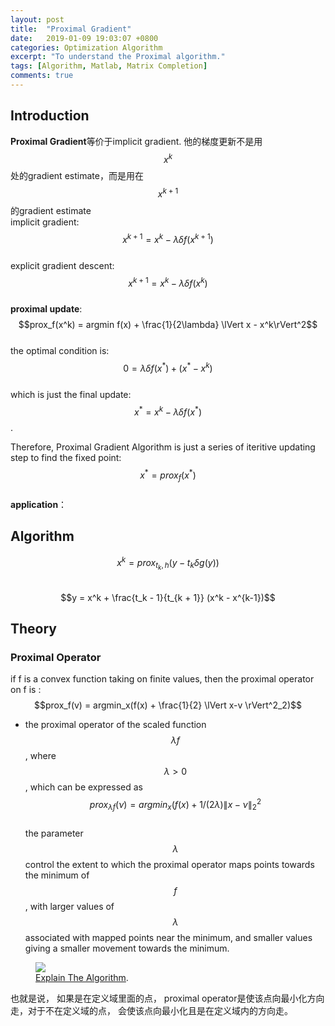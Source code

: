 ```yaml
---
layout: post
title:  "Proximal Gradient"
date:   2019-01-09 19:03:07 +0800
categories: Optimization Algorithm
excerpt: "To understand the Proximal algorithm."
tags: [Algorithm, Matlab, Matrix Completion]
comments: true
---
```


## Introduction 
**Proximal Gradient**等价于implicit gradient. 他的梯度更新不是用$$x^k$$处的gradient estimate，而是用在$$x^{k+1}$$的gradient estimate  
implicit gradient: $$x^{k+1} = x^{k} - \lambda \delta{f(x^{k+1})}$$  
explicit gradient descent: $$x^{k+1} = x^{k} - \lambda \delta{f(x^{k})}$$  
**proximal update**:    
$$prox_f(x^k) = argmin f(x) + \frac{1}{2\lambda} \lVert x - x^k\rVert^2$$  
the optimal condition is: $$0 = \lambda \delta f(x^*) + (x^* - x^k)$$  
which is just the final update: $$x^* = x^k - \lambda \delta f(x^*)$$.  

Therefore, Proximal Gradient Algorithm is just a series of iteritive updating step to find the fixed point: $$x^* = prox_f(x^*)$$  
**application**：  


## Algorithm  
$$x^k = prox_{t_k, h} (y - t_k \delta g(y))$$  
$$y = x^k + \frac{t_k - 1}{t_{k + 1}} (x^k - x^{k-1})$$  

## Theory
### Proximal Operator
if f is a convex function taking on finite values, then the proximal operator on f is :  
$$prox_f(v) = argmin_x(f(x) + \frac{1}{2} \lVert x-v \rVert^2_2)$$  
* the proximal operator of the scaled function $$\lambda f$$, where $$\lambda > 0$$, which can be expressed as  
$$prox_{\lambda f}(\nu) = argmin_x (f(x) + 1/({2\lambda}) \lVert x - \nu \rVert_2^2$$  
the parameter $$\lambda $$ control the extent to which the proximal operator maps points towards the minimum of $$f$$, with larger values of $$\lambda $$ associated with mapped points near the minimum, and smaller values giving a smaller movement towards the minimum. 
<figure>
    <a href="https://thumbnail10.baidupcs.com/thumbnail/e154a9fcb76501d38c2c883fa7bb96a4?fid=1483288374-250528-257889517280387&rt=pr&sign=FDTAER-DCb740ccc5511e5e8fedcff06b081203-J9P2h%2bPDDERu22RnE1dEEsHbPio%3d&expires=8h&chkbd=0&chkv=0&dp-logid=277008628441182785&dp-callid=0&time=1547301600&size=c10000_u10000&quality=90&vuk=1483288374&ft=image"><img src="https://thumbnail10.baidupcs.com/thumbnail/e154a9fcb76501d38c2c883fa7bb96a4?fid=1483288374-250528-257889517280387&rt=pr&sign=FDTAER-DCb740ccc5511e5e8fedcff06b081203-J9P2h%2bPDDERu22RnE1dEEsHbPio%3d&expires=8h&chkbd=0&chkv=0&dp-logid=277008628441182785&dp-callid=0&time=1547301600&size=c10000_u10000&quality=90&vuk=1483288374&ft=image"></a>
    <figcaption><a href="https://thumbnail10.baidupcs.com/thumbnail/e154a9fcb76501d38c2c883fa7bb96a4?fid=1483288374-250528-257889517280387&rt=pr&sign=FDTAER-DCb740ccc5511e5e8fedcff06b081203-J9P2h%2bPDDERu22RnE1dEEsHbPio%3d&expires=8h&chkbd=0&chkv=0&dp-logid=277008628441182785&dp-callid=0&time=1547301600&size=c10000_u10000&quality=90&vuk=1483288374&ft=image" title="Proximal Gradient Method">Explain The Algorithm</a>.</figcaption>
</figure>

也就是说， 如果是在定义域里面的点， proximal operator是使该点向最小化方向走，对于不在定义域的点， 会使该点向最小化且是在定义域内的方向走。  





